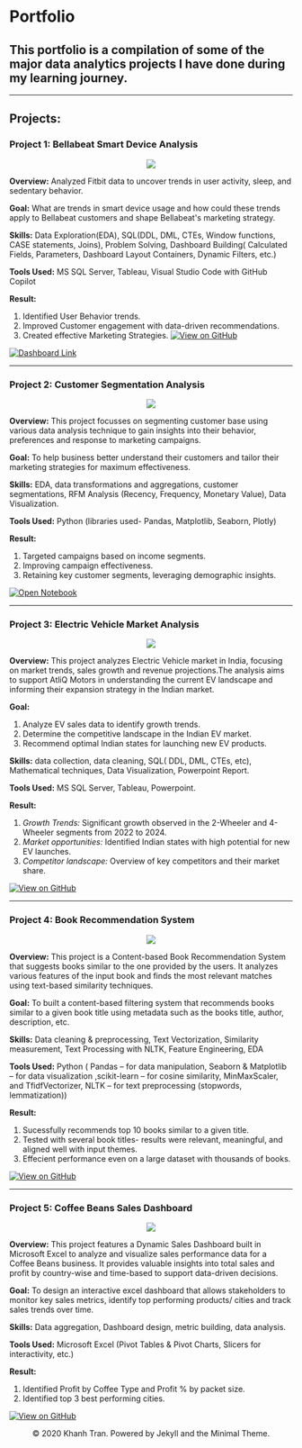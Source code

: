 # Portfolio
## This portfolio is a compilation of some of the major data analytics projects I have done during my learning journey.
---
## Projects:

### Project 1: Bellabeat Smart Device Analysis

<center><img src="images/nlp.png"/></center>

**Overview:** Analyzed Fitbit data to uncover trends in user activity, sleep, and sedentary behavior. 

**Goal:** What are trends in smart device usage and how could these trends apply to Bellabeat customers and shape Bellabeat's marketing strategy.

**Skills:** Data Exploration(EDA), SQL(DDL, DML, CTEs, Window functions, CASE statements, Joins), Problem Solving, Dashboard Building( Calculated Fields, Parameters, Dashboard Layout Containers, Dynamic Filters, etc.)

**Tools Used:** MS SQL Server, Tableau, Visual Studio Code with GitHub Copilot

**Result:** 
1. Identified User Behavior trends.
2. Improved Customer engagement with data-driven recommendations.
3. Created effective Marketing Strategies.
[![View on GitHub](https://img.shields.io/badge/GitHub-View_on_GitHub-blue?logo=GitHub)](https://github.com/Monika-Jhajhra/Bellabeat-Smart-Device-Analysis)

[![Dashboard Link](https://img.shields.io/badge/GitHub-View_on_GitHub-blue?logo=GitHub)](https://public.tableau.com/app/profile/monika8001/viz/BellabeatSmartDeviceAnalysis_17409392443150/IntroDashboard)

---


### Project 2: Customer Segmentation Analysis

<center><img src="images/nlp.png"/></center>

**Overview:** This project focusses on segmenting customer base using various data analysis technique to gain insights into their behavior, preferences and response to marketing campaigns. 

**Goal:** To help business better understand their customers and tailor their marketing strategies for maximum effectiveness.

**Skills:** EDA, data transformations and aggregations, customer segmentations, RFM Analysis (Recency, Frequency, Monetary Value), Data Visualization.

**Tools Used:** Python (libraries used- Pandas, Matplotlib, Seaborn, Plotly)

**Result:** 
1. Targeted campaigns based on income segments.
2. Improving campaign effectiveness.
3. Retaining key customer segments, leveraging demographic insights.

[![Open Notebook](https://img.shields.io/badge/Jupyter-Open_Notebook-blue?logo=Jupyter)](https://github.com/Monika-Jhajhra/Customer-Segmentation-Portfolio-Project)

---
### Project 3: Electric Vehicle Market Analysis

<center><img src="images/nlp.png"/></center>

**Overview:** This project analyzes Electric Vehicle market in India, focusing on market trends, sales growth and revenue projections.The analysis aims to support AtliQ Motors in understanding the current EV landscape and informing their expansion strategy in the Indian market.

**Goal:** 
1. Analyze EV sales data to identify growth trends.
2. Determine the competitive landscape in the Indian EV market.
3. Recommend optimal Indian states for launching new EV products.

**Skills:** data collection, data cleaning, SQL( DDL, DML, CTEs, etc), Mathematical techniques, Data Visualization, Powerpoint Report.

**Tools Used:** MS SQL Server, Tableau, Powerpoint.

**Result:** 
1. *Growth Trends:* Significant growth observed in the 2-Wheeler and 4-Wheeler segments from 2022 to 2024.
2. *Market opportunities:* Identified Indian states with high potential for new EV launches.
3. *Competitor landscape:* Overview of key competitors and their market share.

[![View on GitHub](https://img.shields.io/badge/GitHub-View_on_GitHub-blue?logo=GitHub)](https://github.com/Monika-Jhajhra/EV-Market-Analysis-Project)

---
### Project 4: Book Recommendation System

<center><img src="images/nlp.png"/></center>

**Overview:** This project is a Content-based Book Recommendation System that suggests books similar to the one provided by the users. It analyzes various features of the input book and finds the most relevant matches using text-based similarity techniques.

**Goal:** To built a content-based filtering system that recommends books similar to a given book title using metadata such as the books title, author, description, etc.

**Skills:** Data cleaning & preprocessing, Text Vectorization, Similarity measurement, Text Processing with NLTK, Feature Engineering, EDA

**Tools Used:** Python ( Pandas – for data manipulation, Seaborn & Matplotlib – for data visualization ,scikit-learn – for cosine similarity, MinMaxScaler, and TfidfVectorizer,
NLTK – for text preprocessing (stopwords, lemmatization))

**Result:** 
1. Sucessfully recommends top 10 books similar to a given title.
2. Tested with several book titles- results were relevant, meaningful, and aligned well with input themes.
3. Effecient performance even on a large dataset with thousands of books.

[![View on GitHub](https://img.shields.io/badge/GitHub-View_on_GitHub-blue?logo=GitHub)](https://github.com/Monika-Jhajhra/Book-Recommendation-System)

---
### Project 5: Coffee Beans Sales Dashboard

<center><img src="images/nlp.png"/></center>

**Overview:** This project features a Dynamic Sales Dashboard built in Microsoft Excel to analyze and visualize sales performance data for a Coffee Beans business. It provides valuable insights into total sales and profit by country-wise and time-based to support data-driven decisions.

**Goal:** To design an interactive excel dashboard that allows stakeholders to monitor key sales metrics, identify top performing products/ cities and track sales trends over time.

**Skills:** Data aggregation, Dashboard design, metric building, data analysis.

**Tools Used:** Microsoft Excel (Pivot Tables & Pivot Charts, Slicers for interactivity, etc.)

**Result:** 
1. Identified Profit by Coffee Type and Profit % by packet size.
2. Identified top 3 best performing cities.

[![View on GitHub](https://img.shields.io/badge/GitHub-View_on_GitHub-blue?logo=GitHub)](https://github.com/Monika-Jhajhra/Coffee-Beans-Sales-Dashboard)

<center>© 2020 Khanh Tran. Powered by Jekyll and the Minimal Theme.</center>
